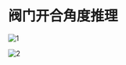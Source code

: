 # 阀门开合角度推理

![1](https://github.com/user-attachments/assets/e19c838f-593d-4ed4-94d9-1d8a8cacbef5)

![2](https://github.com/user-attachments/assets/4ec25ad5-3b6b-4ac4-9225-b9c0a9af09c7)
